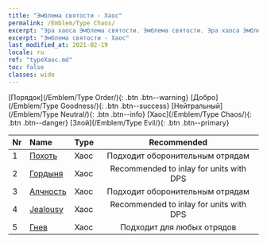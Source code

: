 ```yaml
---
title: "Эмблема святости - Хаос"
permalink: /Emblem/Type Chaos/
excerpt: "Эра хаоса Эмблема святости. Эмблема святости. Эра хаоса Эмблема святости Хаос"
excerpt: "Эмблема святости - Хаос"
last_modified_at: 2021-02-19
locale: ru
ref: "typeХаос.md"
toc: false
classes: wide
---
```


  [Порядок](/Emblem/Type Order/){: .btn .btn--warning}   [Добро](/Emblem/Type Goodness/){: .btn .btn--success}   [Нейтральный](/Emblem/Type Neutral/){: .btn .btn--info}   [Хаос](/Emblem/Type Chaos/){: .btn .btn--danger}   [Злой](/Emblem/Type Evil/){: .btn .btn--primary} 

  |  Nr  |             Name            |    Type    |   Recommended   |
  |:-----|:----------------------------|:-----------|:---------------:|
  | 1 | [Похоть](/Emblem/Lust/) | Хаос | Подходит оборонительным отрядам | 
  | 2 | [Гордыня](/Emblem/Arrogance/) | Хаос | Recommended to inlay for units with DPS | 
  | 3 | [Алчность](/Emblem/Greed/) | Хаос | Подходит оборонительным отрядам | 
  | 4 | [Jealousy](/Emblem/Jealousy/) | Хаос | Recommended to inlay for units with DPS | 
  | 5 | [Гнев](/Emblem/Anger/) | Хаос | Подходит для любых отрядов | 
